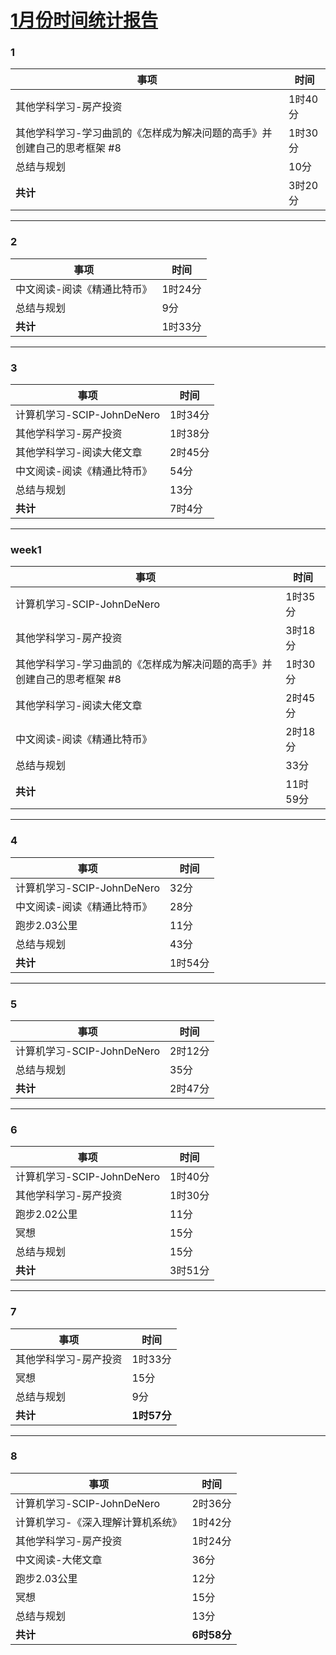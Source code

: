 # [1月份时间统计报告](https://github.com/lusuzi/gitblog/issues/9)

### 1
| 事项                                           | 时间    |
| ---------------------------------------------- | ------- |
| 其他学科学习-房产投资                        | 1时40分 |
| 其他学科学习-学习曲凯的《怎样成为解决问题的高手》并创建自己的思考框架 #8 | 1时30分 |
| 总结与规划                                     | 10分    |
| **共计**                                           | 3时20分 |

---

### 2
| 事项                        | 时间    |
| --------------------------- | ------- |
| 中文阅读-阅读《精通比特币》 | 1时24分 |
| 总结与规划                  | 9分     |
| **共计**                    | 1时33分 |

---

### 3
| 事项                                | 时间    |
| ----------------------------------- | ------- |
| 计算机学习-SCIP-JohnDeNero | 1时34分 |
| 其他学科学习-房产投资             | 1时38分 |
| 其他学科学习-阅读大佬文章   | 2时45分 |
| 中文阅读-阅读《精通比特币》         | 54分    |
| 总结与规划                          | 13分    |
| **共计**                            | 7时4分  |

---

### week1
| 事项                                              | 时间     |
| ------------------------------------------------- | -------- |
| 计算机学习-SCIP-JohnDeNero                        | 1时35分  |
| 其他学科学习-房产投资                             | 3时18分  |
| 其他学科学习-学习曲凯的《怎样成为解决问题的高手》并创建自己的思考框架 #8 | 1时30分  |
| 其他学科学习-阅读大佬文章                         | 2时45分  |
| 中文阅读-阅读《精通比特币》                       | 2时18分  |
| 总结与规划                                        | 33分     |
| **共计**                                          | 11时59分 |

---

### 4
| 事项                        | 时间    |
| --------------------------- | ------- |
| 计算机学习-SCIP-JohnDeNero  | 32分    |
| 中文阅读-阅读《精通比特币》 | 28分    |
| 跑步2.03公里                | 11分    |
| 总结与规划                  | 43分    |
| **共计**                    | 1时54分 |

---

### 5
| 事项                       | 时间    |
| -------------------------- | ------- |
| 计算机学习-SCIP-JohnDeNero | 2时12分 |
| 总结与规划                 | 35分    |
| **共计**                   | 2时47分 |

---

### 6
| 事项                       | 时间    |
| -------------------------- | ------- |
| 计算机学习-SCIP-JohnDeNero | 1时40分 |
| 其他学科学习-房产投资    | 1时30分 |
| 跑步2.02公里               | 11分    |
| 冥想                       | 15分    |
| 总结与规划                 | 15分    |
| **共计**                   | 3时51分 |

---

### 7
| 事项                    | 时间        |
| ----------------------- | ----------- |
| 其他学科学习-房产投资 | 1时33分     |
| 冥想                    | 15分        |
| 总结与规划              | 9分         |
| **共计**                | **1时57分** |

---

### 8
| 事项                              | 时间        |
| --------------------------------- | ----------- |
| 计算机学习-SCIP-JohnDeNero        | 2时36分     |
| 计算机学习-《深入理解计算机系统》 | 1时42分     |
| 其他学科学习-房产投资           | 1时24分     |
| 中文阅读-大佬文章                 | 36分        |
| 跑步2.03公里                      | 12分        |
| 冥想                              | 15分        |
| 总结与规划                        | 13分        |
| **共计**                          | **6时58分** |